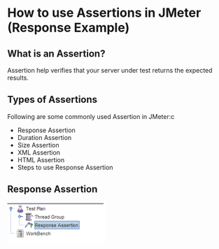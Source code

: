 # How to use Assertions in JMeter (Response Example)

## What is an Assertion?

Assertion help verifies that your server under test returns the expected results.

## Types of Assertions

Following are some commonly used Assertion in JMeter:c

- Response Assertion
- Duration Assertion
- Size Assertion
- XML Assertion
- HTML Assertion
- Steps to use Response Assertion

## Response Assertion

![alt text](AssertionImages/image.png)


